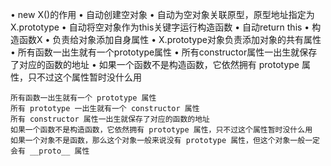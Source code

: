 • new X()的作用
• 自动创建空对象
• 自动为空对象关联原型，原型地址指定为X.prototype
• 自动将空对象作为this关键字运行构造函数
• 自动return this
• 构造函数X
• 负责给对象添加自身属性
• X.prototype对象负责添加对象的共有属性
• 所有函数一出生就有一个prototype属性
• 所有constructor属性一出生就保存了对应的函数的地址
• 如果一个函数不是构造函数，它依然拥有 prototype 属性，只不过这个属性暂时没什么用
    
    
    所有函数一出生就有一个 prototype 属性
    所有 prototype 一出生就有一个 constructor 属性
    所有 constructor 属性一出生就保存了对应的函数的地址
    如果一个函数不是构造函数，它依然拥有 prototype 属性，只不过这个属性暂时没什么用
    如果一个对象不是函数，那么这个对象一般来说没有 prototype 属性，但这个对象一般一定会有 __proto__ 属性
    